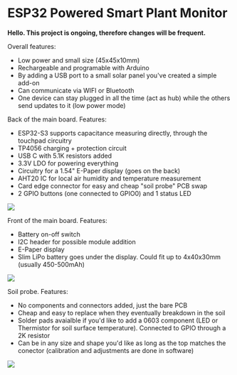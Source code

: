 # ESP32 Powered Smart Plant Monitor



**Hello. This project is ongoing, therefore changes will be frequent.**

Overall features:
- Low power and small size (45x45x10mm)
- Rechargeable and programable with Arduino
- By adding a USB port to a small solar panel you've created a simple add-on 
- Can communicate via WIFI or Bluetooth
- One device can stay plugged in all the time (act as hub) while the others send updates to it (low power mode)

Back of the main board. Features:
- ESP32-S3 supports capacitance measuring directly, through the touchpad circuitry
- TP4056 charging + protection circuit
- USB C with 5.1K resistors added
- 3.3V LDO for powering everything
- Circuitry for a 1.54" E-Paper display (goes on the back)
- AHT20 IC for local air humidity and temperature measurement
- Card edge connector for easy and cheap "soil probe" PCB swap
- 2 GPIO buttons (one connected to GPIO0) and 1 status LED

![](https://github.com/ovidiu4/smart-plant-monitor/blob/main/3D%20render/face.PNG)


Front of the main board. Features:
- Battery on-off switch
- I2C header for possible module addition
- E-Paper display
- Slim LiPo battery goes under the display. Could fit up to 4x40x30mm (usually 450-500mAh)

![](https://github.com/ovidiu4/smart-plant-monitor/blob/main/3D%20render/back.PNG)

Soil probe. Features:
- No components and connectors added, just the bare PCB
- Cheap and easy to replace when they eventually breakdown in the soil
- Solder pads avaialble if you'd like to add a 0603 component (LED or Thermistor for soil surface temperature). Connected to GPIO through a 2K resistor
- Can be in any size and shape you'd like as long as the top matches the conector (calibration and adjustments are done in software)

![](https://github.com/ovidiu4/smart-plant-monitor/blob/main/3D%20render/probe.PNG)
